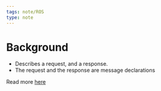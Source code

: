 ```yaml
---
tags: note/ROS
type: note
---
```

# Background
- Describes a request, and a response. 
- The request and the response are message declarations


Read more [here](https://docs.ros.org/en/rolling/Concepts/Basic/About-Interfaces.html)
